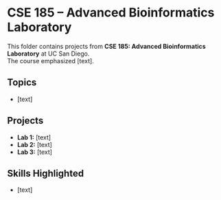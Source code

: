 # CSE 185 – Advanced Bioinformatics Laboratory

This folder contains projects from **CSE 185: Advanced Bioinformatics Laboratory** at UC San Diego.  
The course emphasized [text].

## Topics
- [text]

## Projects
- **Lab 1:** [text]
- **Lab 2:** [text]
- **Lab 3:** [text]

## Skills Highlighted
- [text]
